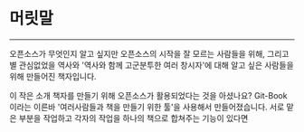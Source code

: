 # 머릿말

---

오픈소스가 무엇인지 알고 싶지만 오픈소스의 시작을 잘 모르는 사람들을 위해, 그리고 별 관심없었을 역사와 '역사와 함께 고군분투한 여러 창시자'에 대해 알고 싶은 사람들을 위해 만들어진 책자입니다.

이 작은 소개 책자를 만들기 위해 오픈소스가 활용되었다는 것을 아셨나요? Git-Book 이라는 이른바 '여러사람들과 책을 만들기 위한 툴'을 사용해서 만들어졌습니다. 서로 맡은 부분을 작업하고 각자의 작업을  하나의 책으로 합쳐주는 기능이 있다면

